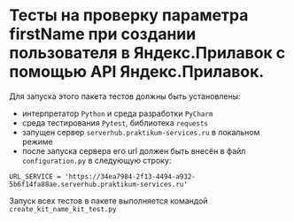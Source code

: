 ﻿# Тесты на проверку параметра firstName при создании пользователя в Яндекс.Прилавок с помощью API Яндекс.Прилавок.
Для запуска этого пакета тестов должны быть установлены: 
- интерпретатор `Python` и среда разработки `PyCharm`
- среда тестирования `Pytest`, библиотека `requests`
- запущен сервер `serverhub.praktikum-services.ru` в локальном режиме
- после запуска сервера его url должен быть внесён в файл `configuration.py` в следующую строку:
```
URL_SERVICE = 'https://34ea7984-2f13-4494-a932-5b6f14fa88ae.serverhub.praktikum-services.ru'
```

Запуск всех тестов в пакете выполняется командой `create_kit_name_kit_test.py`

